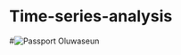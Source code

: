 # Time-series-analysis

#![Passport Oluwaseun](https://github.com/youngajii/Time-series-analysis/assets/124940173/fc11a0d9-2723-43d0-8edf-c33b423851b9)
